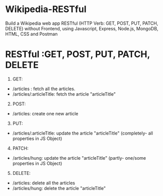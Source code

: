 # Wikipedia-RESTful
Build a Wikipedia web app RESTful (HTTP Verb: GET, POST, PUT, PATCH, DELETE) without Frontend, using Javascript, Express, Node.js, MongoDB, HTML, CSS and Postman 

# RESTful :GET, POST, PUT, PATCH, DELETE
1. GET: 
  - /articles : fetch all the articles. 
  - /articles/:articleTitle: fetch the article "articleTitle"

2. POST: 
  - /articles: create one new article

3. PUT: 
  - /articles/:articleTitle: update the article "articleTitle" (completely- all properties in JS Object)

4. PATCH: 
  - /articles/hung: update the article "articleTitle" (partly- one/some properties in JS Object)

5. DELETE: 
  - /articles: delete all the articles
  - /articles/hung: delete the article "articleTitle"
  

